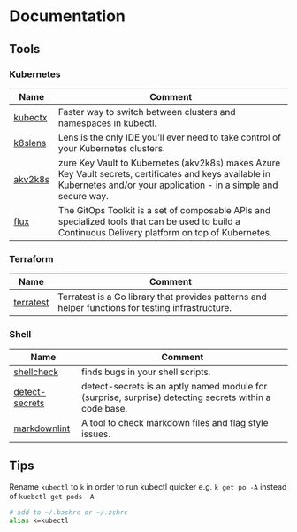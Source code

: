 # Documentation

## Tools


### Kubernetes

| Name | Comment |
| --- | ---|
| [kubectx](https://github.com/ahmetb/kubectx) | Faster way to switch between clusters and namespaces in kubectl. |
| [k8slens](https://k8slens.dev/) | Lens is the only IDE you’ll ever need to take control of your Kubernetes clusters. |
| [akv2k8s](https://akv2k8s.io/) | zure Key Vault to Kubernetes (akv2k8s) makes Azure Key Vault secrets, certificates and keys available in Kubernetes and/or your application - in a simple and secure way. |
| [flux](https://toolkit.fluxcd.io) | The GitOps Toolkit is a set of composable APIs and specialized tools that can be used to build a Continuous Delivery platform on top of Kubernetes.  |


### Terraform

| Name | Comment | 
| --- | --- |
| [terratest](https://terratest.gruntwork.io/) | Terratest is a Go library that provides patterns and helper functions for testing infrastructure. |

### Shell

| Name | Comment | 
| --- | --- |
| [shellcheck](https://www.shellcheck.net/) | finds bugs in your shell scripts. |
| [detect-secrets](https://github.com/Yelp/detect-secrets) | detect-secrets is an aptly named module for (surprise, surprise) detecting secrets within a code base. |
| [markdownlint](https://github.com/markdownlint/markdownlint) | A tool to check markdown files and flag style issues. |

## Tips

Rename `kubectl` to `k` in order to run kubectl quicker e.g. `k get po -A` instead of `kuebctl get pods -A`

```sh
# add to ~/.bashrc or ~/.zshrc
alias k=kubectl
```
